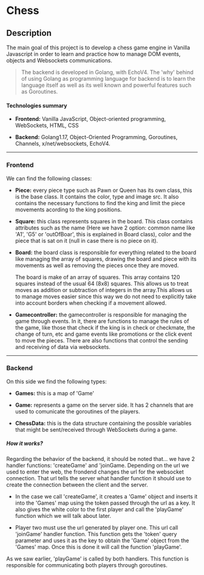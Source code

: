# Chess

## Description
The main goal of this project is to develop a chess game engine in Vanilla Javascript in  order to learn and practice how to manage DOM events, objects and Websockets communications.

> The backend is developed in Golang, with EchoV4. The 'why' behind of using Golang as programming language for backend is to learn the language itself as well as its well known and powerful features such as Goroutines.



#### Technologies summary

- **Frontend:** Vanilla JavaScript, Object-oriented programming, WebSockets, HTML, CSS

- **Backend:** Golang1.17, Object-Oriented Programming, Goroutines, Channels, x/net/websockets, EchoV4.

------------



### Frontend

We can find the following classes:

- **Piece:** every piece type such as Pawn or Queen has its own class, this is the base class. It  contains the color, type and image src. It also contains the necessary functions to find the king and limit the piece movements acording to the king positions.


- **Square:** this class represents squares in the board. This class contains attributes such as the name (Here we have 2 option: common name like 'A1', 'G5' or 'outOfBoar', this is explained in Board class), color and the piece that is sat on it (null in case there is no piece on it).


- **Board:** the board class is responsible for everything related to the board like managing the array of squares, drawing the board and piece with its movements as well as removing the pieces once they are moved.

	The board is make of an array of squares. This array contains 120 squares instead of the usual 64 (8x8) squares. This allows us to treat moves as addition or subtraction of integers in the array.This allows us to manage moves easier since this way we do not need to explicitly take into account borders when checking if a movement allowed.


- **Gamecontroller:** the gamecontroller is responsible for managing the game through events. In it, there are functions to manage the rules of the game, like those that check if the king is in check or checkmate, the change of turn, etc and game events like promotions or the click event to move the pieces. There are also functions that control the sending and receiving of data via websockets.


------------


### Backend
On this side we find the following types:

- **Games:** this is a map of 'Game'

- **Game:** represents a game on the server side. It has 2 channels that are used to comunicate the goroutines of the players.

- **ChessData:** this is the data structure containing the possible variables that might be sent/received through WebSockets during a game.
 
##### How it works?

Regarding the behavior of the backend, it should be noted that... we have 2 handler functions: 'createGame' and 'joinGame. Depending on the url we used to enter the web, the frondend changes the url for the websocket connection. That url tells the server what handler function it should use to create the connection between the client and the server.

- In the case we call 'createGame', it creates a 'Game' object and inserts it into the 'Games' map using the token passed through the url as a key. It also gives the white color to the first player and call the 'playGame' function which we will talk about later.

- Player two must use the url generated by player one. This url call  'joinGame' handler function. This function gets the 'token' query parameter and uses it as the key to obtain the 'Game' object from the 'Games' map. Once  this is done it will call the function 'playGame'.

As we saw earlier, 'playGame' is called by both handlers. This function is responsible for communicating both players through goroutines.




